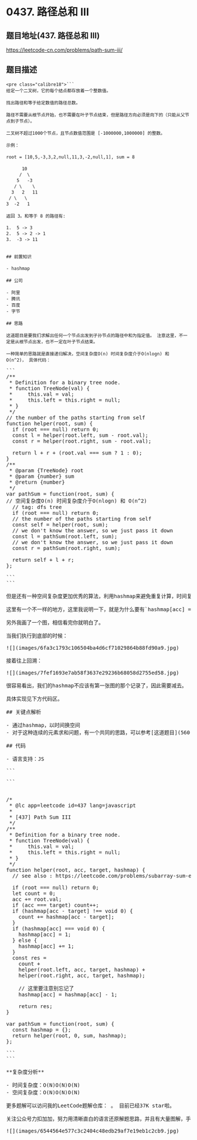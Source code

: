 # 0437. 路径总和 III

## 题目地址(437. 路径总和 III)

<https://leetcode-cn.com/problems/path-sum-iii/>

## 题目描述

```
<pre class="calibre18">```
给定一个二叉树，它的每个结点都存放着一个整数值。

找出路径和等于给定数值的路径总数。

路径不需要从根节点开始，也不需要在叶子节点结束，但是路径方向必须是向下的（只能从父节点到子节点）。

二叉树不超过1000个节点，且节点数值范围是 [-1000000,1000000] 的整数。

示例：

root = [10,5,-3,3,2,null,11,3,-2,null,1], sum = 8

      10
     /  \
    5   -3
   / \    \
  3   2   11
 / \   \
3  -2   1

返回 3。和等于 8 的路径有:

1.  5 -> 3
2.  5 -> 2 -> 1
3.  -3 -> 11

```
```

## 前置知识

- hashmap

## 公司

- 阿里
- 腾讯
- 百度
- 字节

## 思路

这道题目是要我们求解出任何一个节点出发到子孙节点的路径中和为指定值。 注意这里，不一定是从根节点出发，也不一定在叶子节点结束。

一种简单的思路就是直接递归解决，空间复杂度O(n) 时间复杂度介于O(nlogn) 和 O(n^2)， 具体代码：

```
<pre class="calibre18">```
<span class="hljs-title">/**
 * Definition for a binary tree node.
 * function TreeNode(val) {
 *     this.val = val;
 *     this.left = this.right = null;
 * }
 */</span>
<span class="hljs-title">// the number of the paths starting from self</span>
<span class="hljs-function"><span class="hljs-keyword">function</span> <span class="hljs-title">helper</span>(<span class="hljs-params">root, sum</span>) </span>{
  <span class="hljs-keyword">if</span> (root === <span class="hljs-params">null</span>) <span class="hljs-keyword">return</span> <span class="hljs-params">0</span>;
  <span class="hljs-keyword">const</span> l = helper(root.left, sum - root.val);
  <span class="hljs-keyword">const</span> r = helper(root.right, sum - root.val);

  <span class="hljs-keyword">return</span> l + r + (root.val === sum ? <span class="hljs-params">1</span> : <span class="hljs-params">0</span>);
}
<span class="hljs-title">/**
 * @param {TreeNode} root
 * @param {number} sum
 * @return {number}
 */</span>
<span class="hljs-keyword">var</span> pathSum = <span class="hljs-function"><span class="hljs-keyword">function</span>(<span class="hljs-params">root, sum</span>) </span>{
<span class="hljs-title">// 空间复杂度O(n) 时间复杂度介于O(nlogn) 和 O(n^2)</span>
  <span class="hljs-title">// tag: dfs tree</span>
  <span class="hljs-keyword">if</span> (root === <span class="hljs-params">null</span>) <span class="hljs-keyword">return</span> <span class="hljs-params">0</span>;
  <span class="hljs-title">// the number of the paths starting from self</span>
  <span class="hljs-keyword">const</span> self = helper(root, sum);
  <span class="hljs-title">// we don't know the answer, so we just pass it down</span>
  <span class="hljs-keyword">const</span> l = pathSum(root.left, sum);
  <span class="hljs-title">// we don't know the answer, so we just pass it down</span>
  <span class="hljs-keyword">const</span> r = pathSum(root.right, sum);

  <span class="hljs-keyword">return</span> self + l + r;
};

```
```

但是还有一种空间复杂度更加优秀的算法，利用hashmap来避免重复计算，时间复杂度和空间复杂度都是O(n)。 这种思路是`subarray-sum-equals-k`的升级版本，如果那道题目你可以O(n)解决，这道题目难度就不会很大， 只是将数组换成了二叉树。关于具体的思路可以看[这道题目](560.subarray-sum-equals-k.html)

这里有一个不一样的地方，这里我说明一下，就是为什么要有`hashmap[acc] = hashmap[acc] - 1;`， 原因很简单，就是我们DFS的时候，从底部往上回溯的时候，map的值应该也回溯。如果你对回溯法比较熟悉的话， 应该很容易理解，如果不熟悉可以参考[这道题目](46.permutations.html)， 这道题目就是通过`tempList.pop()`来完成的。

另外我画了一个图，相信看完你就明白了。

当我们执行到底部的时候：

![](images/6fa3c1793c106504ba4d6cf71029864b88fd90a9.jpg)

接着往上回溯：

![](images/7fef1693e7ab58f3637e29236b68058d2755ed58.jpg)

很容易看出，我们的hashmap不应该有第一张图的那个记录了，因此需要减去。

具体实现见下方代码区。

## 关键点解析

- 通过hashmap，以时间换空间
- 对于这种连续的元素求和问题，有一个共同的思路，可以参考[这道题目](560.subarray-sum-equals-k.html)

## 代码

- 语言支持：JS

```
<pre class="calibre18">```


<span class="hljs-title">/*
 * @lc app=leetcode id=437 lang=javascript
 *
 * [437] Path Sum III
 */</span>
<span class="hljs-title">/**
 * Definition for a binary tree node.
 * function TreeNode(val) {
 *     this.val = val;
 *     this.left = this.right = null;
 * }
 */</span>
<span class="hljs-function"><span class="hljs-keyword">function</span> <span class="hljs-title">helper</span>(<span class="hljs-params">root, acc, target, hashmap</span>) </span>{
  <span class="hljs-title">// see also : https://leetcode.com/problems/subarray-sum-equals-k/</span>

  <span class="hljs-keyword">if</span> (root === <span class="hljs-params">null</span>) <span class="hljs-keyword">return</span> <span class="hljs-params">0</span>;
  <span class="hljs-keyword">let</span> count = <span class="hljs-params">0</span>;
  acc += root.val;
  <span class="hljs-keyword">if</span> (acc === target) count++;
  <span class="hljs-keyword">if</span> (hashmap[acc - target] !== <span class="hljs-keyword">void</span> <span class="hljs-params">0</span>) {
    count += hashmap[acc - target];
  }
  <span class="hljs-keyword">if</span> (hashmap[acc] === <span class="hljs-keyword">void</span> <span class="hljs-params">0</span>) {
    hashmap[acc] = <span class="hljs-params">1</span>;
  } <span class="hljs-keyword">else</span> {
    hashmap[acc] += <span class="hljs-params">1</span>;
  }
  <span class="hljs-keyword">const</span> res =
    count +
    helper(root.left, acc, target, hashmap) +
    helper(root.right, acc, target, hashmap);

    <span class="hljs-title">// 这里要注意别忘记了</span>
    hashmap[acc] = hashmap[acc] - <span class="hljs-params">1</span>;

    <span class="hljs-keyword">return</span> res;
}

<span class="hljs-keyword">var</span> pathSum = <span class="hljs-function"><span class="hljs-keyword">function</span>(<span class="hljs-params">root, sum</span>) </span>{
  <span class="hljs-keyword">const</span> hashmap = {};
  <span class="hljs-keyword">return</span> helper(root, <span class="hljs-params">0</span>, sum, hashmap);
};

```
```

**复杂度分析**

- 时间复杂度：O(N)O(N)O(N)
- 空间复杂度：O(N)O(N)O(N)

更多题解可以访问我的LeetCode题解仓库：<https://github.com/azl397985856/leetcode> 。 目前已经37K star啦。

关注公众号力扣加加，努力用清晰直白的语言还原解题思路，并且有大量图解，手把手教你识别套路，高效刷题。

![](images/6544564e577c3c2404c48edb29af7e19eb1c2cb9.jpg)